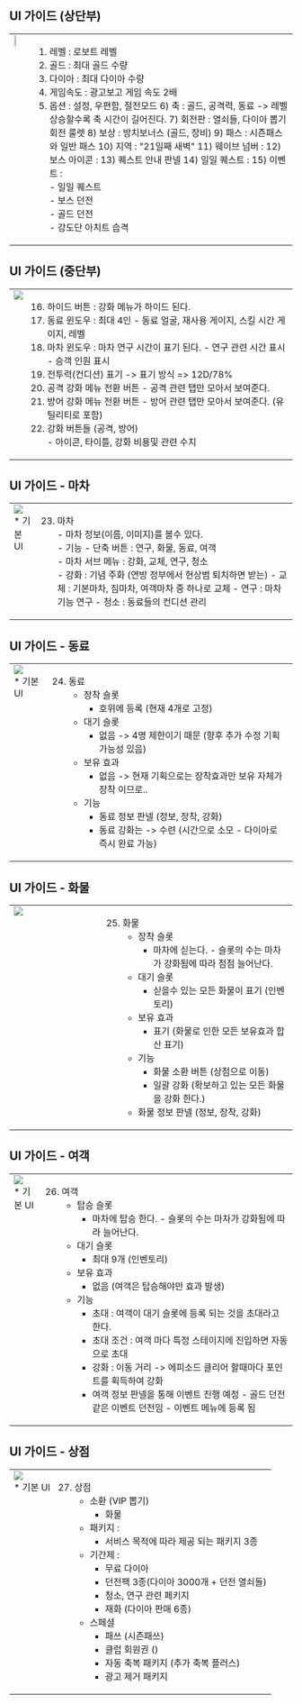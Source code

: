 ## UI 가이드 (상단부)
<table>
<body>
<tr>
<td valign = top>
<img src = "image/window.png" width = 30%></br>
</td>
<td valign= top>
                
1) 레벨 : 로보트 레벨 
2) 골드 : 최대 골드 수량 
3) 다이아 : 최대 다이아 수량
4) 게임속도 : 광고보고 게임 속도 2배
5) 옵션 : 설정, 우편함, 절전모드
                6) 축 : 골드, 공격력, 동료 -> 레벨 상승할수록 축 시간이 길어진다. 
                7) 회전판 : 열쇠들, 다이아 뽑기 회전 룰렛
                8) 보상 : 방치보너스 (골드, 장비)
                9) 패스 : 시즌패스와 일반 패스 
                10) 지역 : "21일째 새벽"
                11) 웨이브 넘버 : 
                12) 보스 아이콘 :
                13) 퀘스트 안내 판넬
                14) 일일 퀘스트 : 
                15) 이벤트 :   
                        - 일일 퀘스트 </br>
                        - 보스 던전</br>
                        - 골드 던전</br>
                        - 강도단 아치트 습격</br>
                
                
</td>
</tr>
</body>
</table>    

 

## UI 가이드 (중단부)
<table><body><tr><td valign = top><img src = "image/window.png"></br></td> 
<td valign= top>
    
16) 하이드 버튼 : 강화 메뉴가 하이드 된다. 
17) 동료 윈도우 : 최대 4인
        - 동료 얼굴, 재사용 게이지, 스킬 시간 게이지, 레벨 
18) 마차 윈도우 : 마차 연구 시간이 표기 된다.
        - 연구 관련 시간 표시
        - 승객 인원 표시
19) 전투력(컨디션) 표기 -> 표기 방식 => 12D/78% 
20) 공격 강화 메뉴 전환 버튼
        - 공격 관련 탭만 모아서 보여준다.
21) 방어 강화 메뉴 전환 버튼
        - 방어 관련 탭만 모아서 보여준다. (유틸리티로 포함)
22) 강화 버튼들 (공격, 방어)            
        - 아이콘, 타이틀, 강화 비용및 관련 수치
      
</td></tr></body></table>

## UI 가이드 - 마차

<table>
<body>
<tr>
        <td valign = top>
            <img src = "image/window.png"></br>   
            * 기본 UI   </br>
        </td> 
<td valign= top>
    
23) 마차 </br>
        - 마차 정보(이름, 이미지)를 볼수 있다.</br>
        - 기능 
                - 단축 버튼 : 연구, 화물, 동료, 여객 </br>
                - 마차 서브 메뉴 : 강화, 교체, 연구, 청소 </br>
                - 강화 : 기념 주화 (연방 정부에서 현상범 퇴치하면 받는)
                - 교체 : 기본마차, 짐마차, 여객마차 중 하나로 교체
                - 연구 : 마차 기능 연구
                - 청소 : 동료들의 컨디션 관리
</td>
</tr> 
</body>
</table>

## UI 가이드 - 동료

<table>
<body>
<tr>
        <td valign = top>
            <img src = "image/window.png"></br>   
            * 기본 UI   </br>
        </td> 
<td valign= top>
    
24) 동료 </br>
      - 장착 슬롯 
        - 호위에 등록 (현재 4개로 고정)
      - 대기 슬롯 
        - 없음 -> 4명 제한이기 때문 (향후 추가 수정 기획 가능성 있음)
      - 보유 효과 
        - 없음 -> 현재 기획으로는 장착효과만 보유 자체가 장착 이므로.. 
      - 기능
        - 동료 정보 판넬 (정보, 장착, 강화)
        - 동료 강화는 -> 수련 (시간으로 소모 - 다이아로 즉시 완료 가능)
      
</td>
</tr> 
</body>
</table>

## UI 가이드 - 화물

<table>
<body>
<tr>
<td valign = top width ="33%">
<img src = "image/window2.png"></br> 
</td>
<td valign= top>
    
25) 화물 </br>
      - 장착 슬롯 
        - 마차에 싣는다. - 슬롯의 수는 마차가 강화됨에 따라 점점 늘어난다.
      - 대기 슬롯 
        - 싣을수 있는 모든 화물이 표기 (인벤토리)
      - 보유 효과 
        - 표기 (화물로 인한 모든 보유효과 합산 표기)
      - 기능
        - 화물 소환 버튼 (상점으로 이동)
        - 일괄 강화 (확보하고 있는 모든 화물을 강화 한다.)
      - 화물 정보 판넬 (정보, 장착, 강화) 
      
      
</td>
</tr> 
</body>
</table>

## UI 가이드 - 여객

<table>
<body>
<tr>
        <td valign = top>
            <img src = "image/window.png"></br>   
            * 기본 UI   </br>
        </td> 
<td valign= top>
    
26) 여객 </br>      
      - 탑승 슬롯 
        - 마차에 탑승 한다. - 슬롯의 수는 마차가 강화됨에 따라 늘어난다.
      - 대기 슬롯 
        - 최대 9개 (인벤토리)
      - 보유 효과 
        - 없음 (여객은 탑승해야만 효과 발생)
      - 기능
        - 초대 : 여객이 대기 슬롯에 등록 되는 것을 초대라고 한다. 
        - 초대 조건 : 여객 마다 특정 스테이지에 진입하면 자동으로 초대
        - 강화 : 이동 거리 -> 에피소드 클리어 할때마다 포인트를 획득하여 강화
        - 여객 정보  판넬을 통해 이벤트 진행 예정 
                - 골드 던전 같은 이벤트 던전임
                - 이벤트 메뉴에 등록 됨   
      
</td>
</tr> 
</body>
</table>

## UI 가이드 - 상점

<table>
<body>
<tr>
        <td valign = top>
            <img src = "image/window.png"></br>   
            * 기본 UI   </br>
        </td> 
<td valign= top>
    
27) 상점</br>
      - 소환 (VIP 뽑기)
        - 화물 
      - 패키지 : 
        - 서비스 목적에 따라 제공 되는 패키지 3종
      - 기간제 :
        - 무료 다이아
        - 던전팩 3종(다이아 3000개 + 던전 열쇠들)
        - 청소, 연구 관련 페키지
        - 재화 (다이아 판매 6종)
      - 스페셜
        - 패쓰 (시즌패쓰)
        - 클럽 회원권 ()
        - 자동 축복 패키지 (추가 축복 플러스)
        - 광고 제거 패키지 
      
</td>
</tr> 
</body>
</table>

